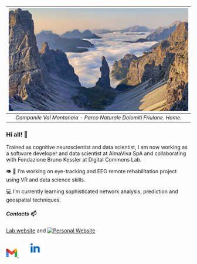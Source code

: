 | ![CampanileValMontanaia](montanaia.png) | 
|:--:| 
| *Campanile Val Montanaia - Parco Naturale Dolomiti Friulane. Home.* |

### Hi all! 👋

Trained as cognitive neuroscientist and data scientist,  I am now working as a software developer and data scientist at AlmaViva SpA and collaborating
with Fondazione Bruno Kessler at Digital Commons Lab.

👁️ 🧠 I’m working on eye-tracking and EEG remote rehabilitation project using VR and data science skills.

💻 I’m currently learning sophisticated network analysis, prediction and geospatial techniques. 

##### Contacts 📫

[Lab website](https://dcl.fbk.eu/) and [![Personal Website]()]()

[<img src="gmail-icon.png" alt="gmail logo" width="30px"  /> ](mailto:leo.venturoso@gmail.com) &nbsp;&nbsp;&nbsp;&nbsp;  [<img alt="alt_text" width="50px" src="linkedin-logo.png" />](https://www.linkedin.com/in/leonardo-venturoso/)

&nbsp;
